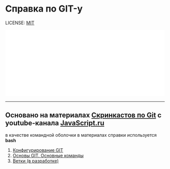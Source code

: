 # Справка по GIT-у

LICENSE: [MIT](./license.md)


![Git Logo by Jason Long](./assets/Git-Logo-White.png)

---

Основано на материалах [Скринкастов по Git](https://www.youtube.com/playlist?list=PLDyvV36pndZHkDRik6kKF6gSb0N0W995h) с youtube-канала [JavaScript.ru](https://www.youtube.com/c/JavaScriptru-videos)
---
в качестве командной оболочки в материалах справки используется **bash**

1. [Конфигурирование GIT](./config.md)
2. [Основы GIT. Основные команды](./basics.md)
3. [Ветки (в разработке)](./branches.md)